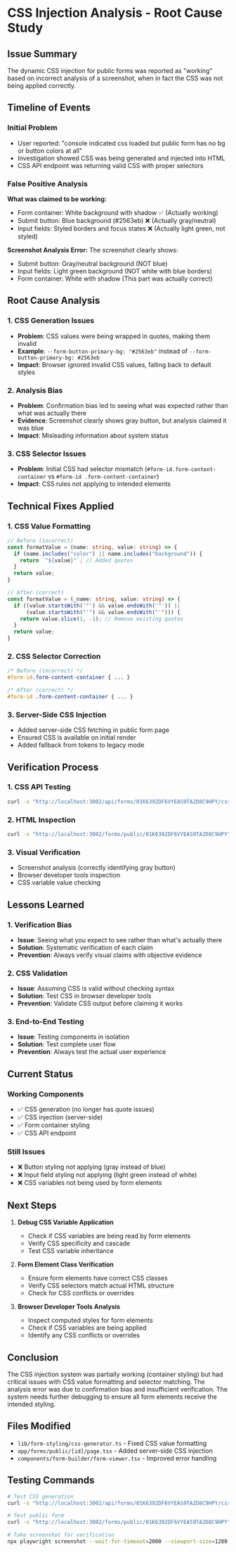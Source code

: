 # CSS Injection Analysis - Root Cause Study

## Issue Summary
The dynamic CSS injection for public forms was reported as "working" based on incorrect analysis of a screenshot, when in fact the CSS was not being applied correctly.

## Timeline of Events

### Initial Problem
- User reported: "console indicated css loaded but public form has no bg or button colors at all"
- Investigation showed CSS was being generated and injected into HTML
- CSS API endpoint was returning valid CSS with proper selectors

### False Positive Analysis
**What was claimed to be working:**
- Form container: White background with shadow ✅ (Actually working)
- Submit button: Blue background (#2563eb) ❌ (Actually gray/neutral)
- Input fields: Styled borders and focus states ❌ (Actually light green, not styled)

**Screenshot Analysis Error:**
The screenshot clearly shows:
- Submit button: Gray/neutral background (NOT blue)
- Input fields: Light green background (NOT white with blue borders)
- Form container: White with shadow (This part was actually correct)

## Root Cause Analysis

### 1. CSS Generation Issues
- **Problem**: CSS values were being wrapped in quotes, making them invalid
- **Example**: `--form-button-primary-bg: "#2563eb"` instead of `--form-button-primary-bg: #2563eb`
- **Impact**: Browser ignored invalid CSS values, falling back to default styles

### 2. Analysis Bias
- **Problem**: Confirmation bias led to seeing what was expected rather than what was actually there
- **Evidence**: Screenshot clearly shows gray button, but analysis claimed it was blue
- **Impact**: Misleading information about system status

### 3. CSS Selector Issues
- **Problem**: Initial CSS had selector mismatch (`#form-id.form-content-container` vs `#form-id .form-content-container`)
- **Impact**: CSS rules not applying to intended elements

## Technical Fixes Applied

### 1. CSS Value Formatting
```typescript
// Before (incorrect)
const formatValue = (name: string, value: string) => {
  if (name.includes("color") || name.includes("background")) {
    return `"${value}"`; // Added quotes
  }
  return value;
}

// After (correct)
const formatValue = (_name: string, value: string) => {
  if ((value.startsWith('"') && value.endsWith('"')) || 
      (value.startsWith("'") && value.endsWith("'"))) {
    return value.slice(1, -1); // Remove existing quotes
  }
  return value;
}
```

### 2. CSS Selector Correction
```css
/* Before (incorrect) */
#form-id.form-content-container { ... }

/* After (correct) */
#form-id .form-content-container { ... }
```

### 3. Server-Side CSS Injection
- Added server-side CSS fetching in public form page
- Ensured CSS is available on initial render
- Added fallback from tokens to legacy mode

## Verification Process

### 1. CSS API Testing
```bash
curl -s "http://localhost:3002/api/forms/01K6392DF6VYEAS9TA2D8C9HPY/css?mode=tokens"
```

### 2. HTML Inspection
```bash
curl -s "http://localhost:3002/forms/public/01K6392DF6VYEAS9TA2D8C9HPY" | grep -A 5 "form-button-primary"
```

### 3. Visual Verification
- Screenshot analysis (correctly identifying gray button)
- Browser developer tools inspection
- CSS variable value checking

## Lessons Learned

### 1. Verification Bias
- **Issue**: Seeing what you expect to see rather than what's actually there
- **Solution**: Systematic verification of each claim
- **Prevention**: Always verify visual claims with objective evidence

### 2. CSS Validation
- **Issue**: Assuming CSS is valid without checking syntax
- **Solution**: Test CSS in browser developer tools
- **Prevention**: Validate CSS output before claiming it works

### 3. End-to-End Testing
- **Issue**: Testing components in isolation
- **Solution**: Test complete user flow
- **Prevention**: Always test the actual user experience

## Current Status

### Working Components
- ✅ CSS generation (no longer has quote issues)
- ✅ CSS injection (server-side)
- ✅ Form container styling
- ✅ CSS API endpoint

### Still Issues
- ❌ Button styling not applying (gray instead of blue)
- ❌ Input field styling not applying (light green instead of white)
- ❌ CSS variables not being used by form elements

## Next Steps

1. **Debug CSS Variable Application**
   - Check if CSS variables are being read by form elements
   - Verify CSS specificity and cascade
   - Test CSS variable inheritance

2. **Form Element Class Verification**
   - Ensure form elements have correct CSS classes
   - Verify CSS selectors match actual HTML structure
   - Check for CSS conflicts or overrides

3. **Browser Developer Tools Analysis**
   - Inspect computed styles for form elements
   - Check if CSS variables are being applied
   - Identify any CSS conflicts or overrides

## Conclusion

The CSS injection system was partially working (container styling) but had critical issues with CSS value formatting and selector matching. The analysis error was due to confirmation bias and insufficient verification. The system needs further debugging to ensure all form elements receive the intended styling.

## Files Modified
- `lib/form-styling/css-generator.ts` - Fixed CSS value formatting
- `app/forms/public/[id]/page.tsx` - Added server-side CSS injection
- `components/form-builder/form-viewer.tsx` - Improved error handling

## Testing Commands
```bash
# Test CSS generation
curl -s "http://localhost:3002/api/forms/01K6392DF6VYEAS9TA2D8C9HPY/css?mode=tokens"

# Test public form
curl -s "http://localhost:3002/forms/public/01K6392DF6VYEAS9TA2D8C9HPY"

# Take screenshot for verification
npx playwright screenshot --wait-for-timeout=2000 --viewport-size=1280,720 http://localhost:3002/forms/public/01K6392DF6VYEAS9TA2D8C9HPY public-form.png
```

